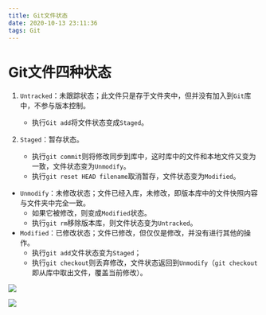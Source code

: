 ```yaml
---
title: Git文件状态
date: 2020-10-13 23:11:36
tags: Git
---
```

# Git文件四种状态

1. `Untracked`：未跟踪状态；此文件只是存于文件夹中，但并没有加入到`Git`库中，不参与版本控制。
   + 执行`Git add`将文件状态变成`Staged`。

2. `Staged`：暂存状态。
   + 执行`git commit`则将修改同步到库中，这时库中的文件和本地文件又变为一致，文件状态变为`Unmodify`。
   + 执行`git reset HEAD filename`取消暂存，文件状态变为`Modified`。

+ `Unmodify`：未修改状态；文件已经入库，未修改，即版本库中的文件快照内容与文件夹中完全一致。
  + 如果它被修改，则变成`Modified`状态。
  + 执行`git rm`移除版本库，则文件状态变为`Untracked`。
+ `Modified`：已修改状态；文件已修改，但仅仅是修改，并没有进行其他的操作。
  + 执行`git add`文件状态变为`Staged`；
  + 执行`git checkout`则丢弃修改，文件状态返回到`Unmodify`（`git checkout`即从库中取出文件，覆盖当前修改）。

![](https://gitee.com/CharlieLiLi/pictureHost/raw/master/20201008184145.png)

![](https://gitee.com/CharlieLiLi/pictureHost/raw/master/20201008191521.png)



